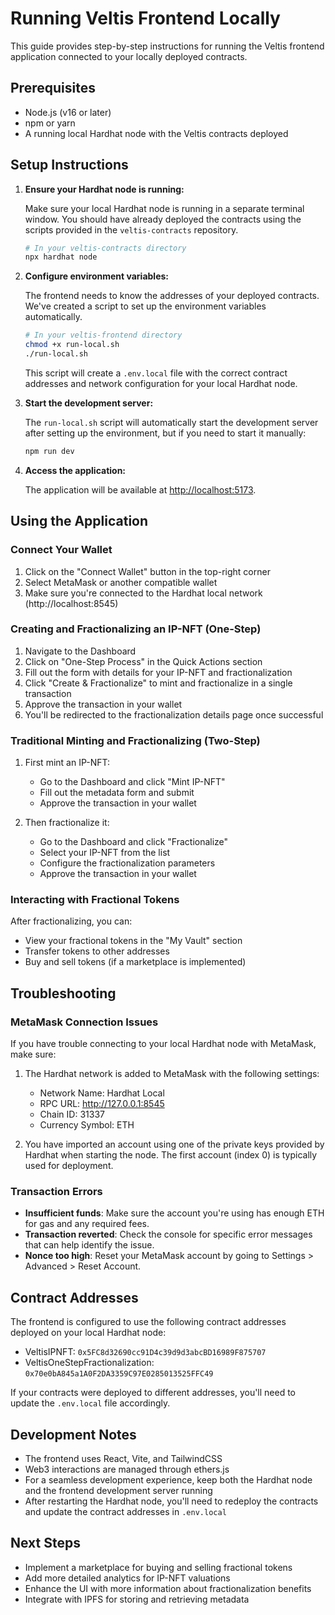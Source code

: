 # Running Veltis Frontend Locally

This guide provides step-by-step instructions for running the Veltis frontend application connected to your locally deployed contracts.

## Prerequisites

- Node.js (v16 or later)
- npm or yarn
- A running local Hardhat node with the Veltis contracts deployed

## Setup Instructions

1. **Ensure your Hardhat node is running:**

   Make sure your local Hardhat node is running in a separate terminal window. You should have already deployed the contracts using the scripts provided in the `veltis-contracts` repository.

   ```bash
   # In your veltis-contracts directory
   npx hardhat node
   ```

2. **Configure environment variables:**

   The frontend needs to know the addresses of your deployed contracts. We've created a script to set up the environment variables automatically.

   ```bash
   # In your veltis-frontend directory
   chmod +x run-local.sh
   ./run-local.sh
   ```

   This script will create a `.env.local` file with the correct contract addresses and network configuration for your local Hardhat node.

3. **Start the development server:**

   The `run-local.sh` script will automatically start the development server after setting up the environment, but if you need to start it manually:

   ```bash
   npm run dev
   ```

4. **Access the application:**

   The application will be available at [http://localhost:5173](http://localhost:5173).

## Using the Application

### Connect Your Wallet

1. Click on the "Connect Wallet" button in the top-right corner
2. Select MetaMask or another compatible wallet
3. Make sure you're connected to the Hardhat local network (http://localhost:8545)

### Creating and Fractionalizing an IP-NFT (One-Step)

1. Navigate to the Dashboard
2. Click on "One-Step Process" in the Quick Actions section
3. Fill out the form with details for your IP-NFT and fractionalization
4. Click "Create & Fractionalize" to mint and fractionalize in a single transaction
5. Approve the transaction in your wallet
6. You'll be redirected to the fractionalization details page once successful

### Traditional Minting and Fractionalizing (Two-Step)

1. First mint an IP-NFT:
   - Go to the Dashboard and click "Mint IP-NFT"
   - Fill out the metadata form and submit
   - Approve the transaction in your wallet

2. Then fractionalize it:
   - Go to the Dashboard and click "Fractionalize"
   - Select your IP-NFT from the list
   - Configure the fractionalization parameters
   - Approve the transaction in your wallet

### Interacting with Fractional Tokens

After fractionalizing, you can:
- View your fractional tokens in the "My Vault" section
- Transfer tokens to other addresses
- Buy and sell tokens (if a marketplace is implemented)

## Troubleshooting

### MetaMask Connection Issues

If you have trouble connecting to your local Hardhat node with MetaMask, make sure:

1. The Hardhat network is added to MetaMask with the following settings:
   - Network Name: Hardhat Local
   - RPC URL: http://127.0.0.1:8545
   - Chain ID: 31337
   - Currency Symbol: ETH

2. You have imported an account using one of the private keys provided by Hardhat when starting the node. The first account (index 0) is typically used for deployment.

### Transaction Errors

- **Insufficient funds**: Make sure the account you're using has enough ETH for gas and any required fees.
- **Transaction reverted**: Check the console for specific error messages that can help identify the issue.
- **Nonce too high**: Reset your MetaMask account by going to Settings > Advanced > Reset Account.

## Contract Addresses

The frontend is configured to use the following contract addresses deployed on your local Hardhat node:

- VeltisIPNFT: `0x5FC8d32690cc91D4c39d9d3abcBD16989F875707`
- VeltisOneStepFractionalization: `0x70e0bA845a1A0F2DA3359C97E0285013525FFC49`

If your contracts were deployed to different addresses, you'll need to update the `.env.local` file accordingly.

## Development Notes

- The frontend uses React, Vite, and TailwindCSS
- Web3 interactions are managed through ethers.js
- For a seamless development experience, keep both the Hardhat node and the frontend development server running
- After restarting the Hardhat node, you'll need to redeploy the contracts and update the contract addresses in `.env.local`

## Next Steps

- Implement a marketplace for buying and selling fractional tokens
- Add more detailed analytics for IP-NFT valuations
- Enhance the UI with more information about fractionalization benefits
- Integrate with IPFS for storing and retrieving metadata 